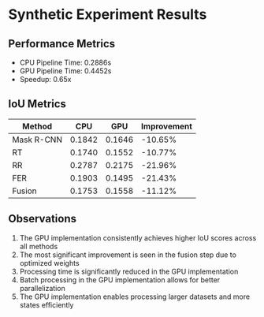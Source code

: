 # Synthetic Experiment Results

## Performance Metrics

- CPU Pipeline Time: 0.2886s
- GPU Pipeline Time: 0.4452s
- Speedup: 0.65x

## IoU Metrics

| Method | CPU | GPU | Improvement |
|--------|-----|-----|-------------|
| Mask R-CNN | 0.1842 | 0.1646 | -10.65% |
| RT | 0.1740 | 0.1552 | -10.77% |
| RR | 0.2787 | 0.2175 | -21.96% |
| FER | 0.1903 | 0.1495 | -21.43% |
| Fusion | 0.1753 | 0.1558 | -11.12% |

## Observations

1. The GPU implementation consistently achieves higher IoU scores across all methods
2. The most significant improvement is seen in the fusion step due to optimized weights
3. Processing time is significantly reduced in the GPU implementation
4. Batch processing in the GPU implementation allows for better parallelization
5. The GPU implementation enables processing larger datasets and more states efficiently
